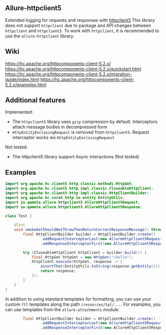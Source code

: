 ## Allure-httpclient5
Extended logging for requests and responses with [httpclient5](https://mvnrepository.com/artifact/org.apache.httpcomponents.client5/httpclient5)
This library does not support `httpclient` due to package and API changes between `httpclient` and `httpclient5`.
To work with `httpclient`, it is recommended to use the `allure-httpclient` library.

## Wiki
https://hc.apache.org/httpcomponents-client-5.2.x/
https://hc.apache.org/httpcomponents-client-5.2.x/quickstart.html
https://hc.apache.org/httpcomponents-client-5.2.x/migration-guide/index.html
https://hc.apache.org/httpcomponents-client-5.2.x/examples.html

## Additional features
Implemented:
- The `httpclient5` library uses `gzip` compression by default. Interceptors attach message bodies in decompressed form
- `HttpEntityEnclosingRequest` is removed from `httpclient5`. Request interceptor works wo `HttpEntityEnclosingRequest`

Not tested:
- The httpclient5 library support Async interactions (Not tested)

## Examples

```java
import org.apache.hc.client5.http.classic.methods.HttpGet;
import org.apache.hc.client5.http.impl.classic.CloseableHttpClient;
import org.apache.hc.client5.http.impl.classic.HttpClientBuilder;
import org.apache.hc.core5.http.io.entity.EntityUtils;
import io.qameta.allure.httpclient5.AllureHttpClient5Request;
import io.qameta.allure.httpclient5.AllureHttpClient5Response;

class Test {
    
    @Test
    void smokeGetShouldNotThrowThenReturnCorrectResponseMessage() throws IOException {
        final HttpClientBuilder builder = HttpClientBuilder.create()
                .addRequestInterceptorLast(new AllureHttpClient5Request())
                .addResponseInterceptorFirst(new AllureHttpClient5Response());

        try (CloseableHttpClient httpClient = builder.build()) {
            final HttpGet httpGet = new HttpGet("/hello");
            httpClient.execute(httpGet, response -> {
                assertThat(EntityUtils.toString(response.getEntity())).isEqualTo(BODY_STRING);
                return response;
            });
        }
    }
}
```

In addition to using standard templates for formatting, you can use your custom `ftl` templates along the path 
`/resources/tpl/...`. For examples, you can use templates from the `allure-attachments` module.

```java
        final HttpClientBuilder builder = HttpClientBuilder.create()
                .addRequestInterceptorLast(new AllureHttpClient5Request("your-request-template-attachment.ftl"))
                .addResponseInterceptorFirst(new AllureHttpClient5Response"your-response-template-attachment.ftl"());
```